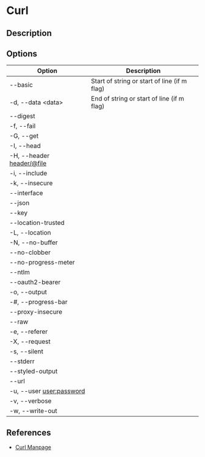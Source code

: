 Curl
===============================================================================

Description
-------------------------------------------------------------------------------

Options
--------------------------------------------------------------------------------

| Option                      | Description                                    |
| --------------------------- | ---------------------------------------------- |
| --basic                     | Start of string or start of line (if m flag)   |
| -d, --data \<data>          | End of string or start of line (if m flag)     |
| --digest                    |                                                |
| -f, --fail                  |                                                |
| -G, --get                   |                                                |
| -I, --head                  |                                                |
| -H, --header <header/@file> |                                                |
| -i, --include               |                                                |
| -k, --insecure              |                                                |
| --interface <name>          |                                                |
| --json <data>               |                                                |
| --key <key>                 |                                                |
| --location-trusted          |                                                |
| -L, --location              |                                                |
| -N, --no-buffer             |                                                |
| --no-clobber                |                                                |
| --no-progress-meter         |                                                |
| --ntlm                      |                                                |
| --oauth2-bearer <token>     |                                                |
| -o, --output <file>         |                                                |
| -#, --progress-bar          |                                                |
| --proxy-insecure            |                                                |
| --raw                       |                                                |
| -e, --referer <URL>         |                                                |
| -X, --request <method>      |                                                |
| -s, --silent                |                                                |
| --stderr <file>             |                                                |
| --styled-output             |                                                |
| --url <url>                 |                                                |
| -u, --user <user:password>  |                                                |
| -v, --verbose               |                                                |
| -w, --write-out <format>    |                                                |

References
-------------------------------------------------------------------------------

* [Curl Manpage](https://curl.se/docs/manpage.html)
